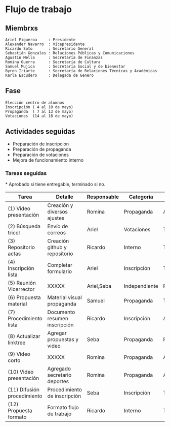 # Flujo de trabajo
## Miembrxs
    Ariel Figueroa     : Presidente  
    Alexander Navarro  : Vicepresidente  
    Ricardo Soto       : Secretario General  
    Sebastián Gonzales : Relaciones Públicas y Comunicaciones  
    Agustín Mella      : Secretaría de Finanzas
    Romina Guerra      : Secretaría de Cultura
    Samuel Mujica      : Secretaría Social y de bienestar
    Byron Iriarte      : Secretaría de Relaciones Técnicas y Académicas
    Karla Escudero     : Delegada de Genero

## Fase
    Elección centro de alumnos
    Inscripción ( 4 al 10 de mayo)
    Propaganda  ( 7 al 13 de mayo)
    Votaciones  (14 al 18 de mayo)
    
## Actividades seguidas
* Preparación de inscripción
* Preparación de propaganda
* Preparación de votaciones
* Mejora de funcionamiento interno

### Tareas seguidas

\* Aprobado si tiene entregable, terminado si no.

| Tarea                      | Detalle                       | Responsable | Categoría     | Estado    |  Anexo
| -------------------------- | ----------------------------- | ----------- | ------------- | --------- | ---------
|(1) Video presentación      | Creación y diversos ajustes   | Romina      | Propaganda    | Aprobado  | [(1)](https://github.com/CentroAlumnos-SC/trabajo-diario/blob/master/07-05-2020/(1)%20Presentaci%C3%B3n%20Video%202020-05-06%20at%2020.38.31.mp4 "Video presentación").  
|(2) Búsqueda tricel         | Envío de correos              | Ariel       | Votaciones    | Terminado | [(2)](https://github.com/CentroAlumnos-SC/trabajo-diario/blob/master/07-05-2020/(2)%20Tricel%20Image%202020-05-08%20at%2000.05.19.jpeg "Búsqueda tricel").  
|(3) Repositorio actas       | Creación github y repositorio | Ricardo     | Interno       | Terminado | [(3)](https://github.com/CentroAlumnos-SC/actas "Repositorio actas").
|(4) Inscripción lista       | Completar formulario          | Ariel       | Inscripción   | Terminado | [(4)](https://github.com/CentroAlumnos-SC/trabajo-diario/blob/master/07-05-2020/(4)%20Formulario%20inscripci%C3%B3n%20Image%202020-05-07%20at%2014.23.36.jpeg "Inscripción lista").  
|(5) Reunión Vicerrector     |             XXXXX             | Ariel,Seba  | Independiente | Pospuesta | [(5.1)](https://github.com/CentroAlumnos-SC/trabajo-diario/blob/master/07-05-2020/(5)%201%20Solicitud%20mala%20Image%202020-05-07%20at%2015.43.24.jpeg "Reunión Vicerrector")[(5.2)](https://github.com/CentroAlumnos-SC/trabajo-diario/blob/master/07-05-2020/(5)%202%20Solicitud%20mala%20Image%202020-05-07%20at%2015.38.27.jpeg "Reunión Vicerrector")[(5.3)](https://github.com/CentroAlumnos-SC/trabajo-diario/blob/master/07-05-2020/(5)%203%20Solicitud%20mala%20Image%202020-05-07%20at%2015.38.56.jpeg "Reunión Vicerrector").  
|(6) Propuesta material      | Material visual propaganda    | Samuel      | Propaganda    | Terminado | [(6.1)](https://github.com/CentroAlumnos-SC/trabajo-diario/blob/master/07-05-2020/(06)%201%20Propuesta%20Image%202020-05-07%20at%2017.38.35.jpeg "Propuesta material")[(6.2)](https://github.com/CentroAlumnos-SC/trabajo-diario/blob/master/07-05-2020/(06)%202%20Propuesta%20Image%202020-05-07%20at%2017.39.10.jpeg "Propuesta material").  
|(7) Procedimiento lista     | Documento resumen inscripción | Ricardo     | Inscripción   | Aprobado  | [(7)](https://github.com/CentroAlumnos-SC/trabajo-diario/blob/master/07-05-2020/(07)%20Image%202020-05-07%20at%2019.24.40.jpeg "Procedimiento lista").  
|(8) Actualizar linktree     | Agregar propuestas y video    | Seba        | Propaganda    | Pendiente | [(8)](https://ejemplo "Actualizar linktree").  
|(9) Video corto             |             XXXXX             | Romina      | Propaganda    | Aprobado  | [(9)](https://github.com/CentroAlumnos-SC/trabajo-diario/blob/master/07-05-2020/(09)%20Petite%20Video%202020-05-07%20at%2021.05.53.mp4 "Video corto").  
|(10) Video presentación     | Agregado secretario deportes  | Romina      | Propaganda    | Aprobado  | [(10)](https://github.com/CentroAlumnos-SC/trabajo-diario/blob/master/07-05-2020/(10)%20Presentaci%C3%B3n%20Video%202020-05-07%20at%2022.24.21.mp4 "Video presentación").  
|(11) Difusión procedimiento | Procedimiento de inscripción  | Seba        | Inscripción   | Terminado | [(11)](https://github.com/CentroAlumnos-SC/trabajo-diario/blob/master/07-05-2020/(11)%20Difusi%C3%B3n.png "Difusión procedimiento").  
|(12) Propuesta formato      | Formato flujo de trabajo      | Ricardo     | Interno       | Terminado | Se refiere a este documento.  
